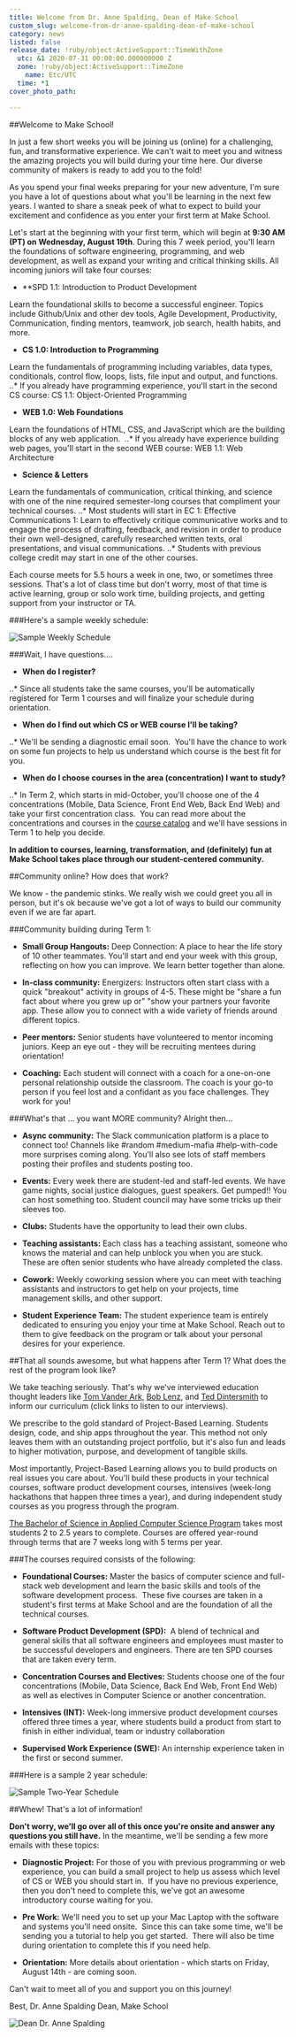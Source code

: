 ```yaml
---
title: Welcome from Dr. Anne Spalding, Dean of Make School
custom_slug: welcome-from-dr-anne-spalding-dean-of-make-school
category: news
listed: false
release_date: !ruby/object:ActiveSupport::TimeWithZone
  utc: &1 2020-07-31 00:00:00.000000000 Z
  zone: !ruby/object:ActiveSupport::TimeZone
    name: Etc/UTC
  time: *1
cover_photo_path: 

---
```

##Welcome to Make School!

In just a few short weeks you will be joining us (online) for a challenging, fun, and transformative experience. We can't wait to meet you and witness the amazing projects you will build during your time here. Our diverse community of makers is ready to add you to the fold!

As you spend your final weeks preparing for your new adventure, I'm sure you have a lot of questions about what you'll be learning in the next few years. I wanted to share a sneak peek of what to expect to build your excitement and confidence as you enter your first term at Make School.

Let's start at the beginning with your first term, which will begin at **9:30 AM (PT) on Wednesday, August 19th**. During this 7 week period, you'll learn the foundations of software engineering, programming, and web development, as well as expand your writing and critical thinking skills. All incoming juniors will take four courses:

- **SPD 1.1: Introduction to Product Development

Learn the foundational skills to become a successful engineer. Topics include Github/Unix and other dev tools, Agile Development, Productivity, Communication, finding mentors, teamwork, job search, health habits, and more.

- **CS 1.0: Introduction to Programming**

Learn the fundamentals of programming including variables, data types, conditionals, control flow, loops, lists, file input and output, and functions.
..* If you already have programming experience, you'll start in the second CS course: CS 1.1: Object-Oriented Programming 

- **WEB 1.0: Web Foundations**

Learn the foundations of HTML, CSS, and JavaScript which are the building blocks of any web application. 
..* If you already have experience building web pages, you'll start in the second WEB course: WEB 1.1: Web Architecture 

- **Science & Letters**

Learn the fundamentals of communication, critical thinking, and science with one of the nine required semester-long courses that compliment your technical courses.
..* Most students will start in EC 1: Effective Communications 1: Learn to effectively critique communicative works and to engage the process of drafting, feedback, and revision in order to produce their own well-designed, carefully researched written texts, oral presentations, and visual communications.
..* Students with previous college credit may start in one of the other courses.

Each course meets for 5.5 hours a week in one, two, or sometimes three sessions. That's a lot of class time but don't worry, most of that time is active learning, group or solo work time, building projects, and getting support from your instructor or TA.

###Here's a sample weekly schedule:

![Sample Weekly Schedule](https://res.cloudinary.com/makeschool/image/upload/v1596226410/Blog/welcome-message-sample-weekly-schedule.png "Sample Weekly Schedule")

###Wait, I have questions....

- **When do I register?**

..* Since all students take the same courses, you'll be automatically registered for Term 1 courses and will finalize your schedule during orientation. 

- **When do I find out which CS or WEB course I'll be taking?**

..* We'll be sending a diagnostic email soon.  You'll have the chance to work on some fun projects to help us understand which course is the best fit for you. 

- **When do I choose courses in the area (concentration) I want to study?**

..* In Term 2, which starts in mid-October, you'll choose one of the 4 concentrations (Mobile, Data Science, Front End Web, Back End Web) and take your first concentration class.  You can read more about the concentrations and courses in the [course catalog](https://docs.google.com/document/d/1a1i2jwXqx__URpWvUf8z8E9iwcdJ05QsPnbjs7Z83Us/preview#heading=h.pwf4kehdczyo) and we'll have sessions in Term 1 to help you decide.

**In addition to courses, learning, transformation, and (definitely) fun at Make School takes place through our student-centered community.**

##Community online? How does that work?

We know - the pandemic stinks. We really wish we could greet you all in person, but it's ok because we've got a lot of ways to build our community even if we are far apart.

###Community building during Term 1:

- **Small Group Hangouts:** Deep Connection: A place to hear the life story of 10 other teammates. You'll start and end your week with this group, reflecting on how you can improve. We learn better together than alone.

- **In-class community:** Energizers: Instructors often start class with a quick "breakout" activity in groups of 4-5. These might be "share a fun fact about where you grew up or" "show your partners your favorite app. These allow you to connect with a wide variety of friends around different topics.

- **Peer mentors:** Senior students have volunteered to mentor incoming juniors. Keep an eye out - they will be recruiting mentees during orientation!

- **Coaching:** Each student will connect with a coach for a one-on-one personal relationship outside the classroom. The coach is your go-to person if you feel lost and a confidant as you face challenges. They work for you!

###What's that ... you want MORE community? Alright then...

- **Async community:** The Slack communication platform is a place to connect too! Channels like #random #medium-mafia #help-with-code more surprises coming along. You'll also see lots of staff members posting their profiles and students posting too.

- **Events:** Every week there are student-led and staff-led events. We have game nights, social justice dialogues, guest speakers. Get pumped!! You can host something too. Student council may have some tricks up their sleeves too.

- **Clubs:** Students have the opportunity to lead their own clubs.

- **Teaching assistants:** Each class has a teaching assistant, someone who knows the material and can help unblock you when you are stuck. These are often senior students who have already completed the class.

- **Cowork:** Weekly coworking session where you can meet with teaching assistants and instructors to get help on your projects, time management skills, and other support.

- **Student Experience Team:** The student experience team is entirely dedicated to ensuring you enjoy your time at Make School. Reach out to them to give feedback on the program or talk about your personal desires for your experience.

##That all sounds awesome, but what happens after Term 1? What does the rest of the program look like?

We take teaching seriously. That's why we've interviewed education thought leaders like [Tom Vander Ark](https://soundcloud.com/positivity-dan/teaching-tom-vander-ark-on-agency-self-directed-learning-and-inspiration), [Bob Lenz](https://soundcloud.com/positivity-dan/project-based-learning-bob-lenz-on-how-project-design-can-help-you-grow), and [Ted Dintersmith](https://soundcloud.com/positivity-dan/learning-to-innovate-ted-dintersmith-on-teaching-creativity-and-how-to-face-ambiguity) to inform our curriculum (click links to listen to our interviews).

We prescribe to the gold standard of Project-Based Learning. Students design, code, and ship apps throughout the year. This method not only leaves them with an outstanding project portfolio, but it's also fun and leads to higher motivation, purpose, and development of tangible skills.

Most importantly, Project-Based Learning allows you to build products on real issues you care about. You'll build these products in your technical courses, software product development courses, intensives (week-long hackathons that happen three times a year), and during independent study courses as you progress through the program.

[The Bachelor of Science in Applied Computer Science Program](https://docs.google.com/document/d/1a1i2jwXqx__URpWvUf8z8E9iwcdJ05QsPnbjs7Z83Us/preview#heading=h.8jlvxjwqssgs) takes most students 2 to 2.5 years to complete. Courses are offered year-round through terms that are 7 weeks long with 5 terms per year.

###The courses required consists of the following:

- **Foundational Courses:** Master the basics of computer science and full-stack web development and learn the basic skills and tools of the software development process.  These five courses are taken in a student's first terms at Make School and are the foundation of all the technical courses.

- **Software Product Development (SPD):**  A blend of technical and general skills that all software engineers and employees must master to be successful developers and engineers. There are ten SPD courses that are taken every term.

- **Concentration Courses and Electives:** Students choose one of the four concentrations (Mobile, Data Science, Back End Web, Front End Web) as well as electives in Computer Science or another concentration.

- **Intensives (INT):** Week-long immersive product development courses offered three times a year, where students build a product from start to finish in either individual, team or industry collaboration

- **Supervised Work Experience (SWE):** An internship experience taken in the first or second summer.

###Here is a sample 2 year schedule:

![Sample Two-Year Schedule](https://res.cloudinary.com/makeschool/image/upload/v1596226410/Blog/welcome-message-sample_2-year-schedule.png "Sample Two-Year Schedule")

##Whew! That's a lot of information!

**Don't worry, we'll go over all of this once you're onsite and answer any questions you still have.** In the meantime, we'll be sending a few more emails with these topics:

- **Diagnostic Project:** For those of you with previous programming or web experience, you can build a small project to help us assess which level of CS or WEB you should start in.  If you have no previous experience, then you don't need to complete this, we've got an awesome introductory course waiting for you.

- **Pre Work:** We'll need you to set up your Mac Laptop with the software and systems you'll need onsite.  Since this can take some time, we'll be sending you a tutorial to help you get started.  There will also be time during orientation to complete this if you need help.

- **Orientation:** More details about orientation - which starts on Friday, August 14th - are coming soon.

Can't wait to meet all of you and support you on this journey!

Best,
Dr. Anne Spalding
Dean, Make School

![Dean Dr. Anne Spalding](https://res.cloudinary.com/makeschool/image/upload/v1566331962/Faculty/Spalding_Anne.jpg "Dean Dr. Anne Spalding")